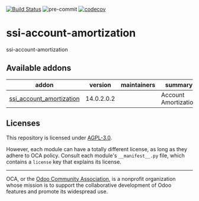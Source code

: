 [![Build Status](https://travis-ci.com/open-synergy/ssi-account-amortization.svg?branch=14.0)](https://travis-ci.com/open-synergy/ssi-account-amortization)
![pre-commit](https://github.com/open-synergy/ssi-account-amortization/actions/workflows/pre-commit.yml/badge.svg)
[![codecov](https://codecov.io/gh/open-synergy/ssi-account-amortization/branch/14.0/graph/badge.svg)](https://codecov.io/gh/open-synergy/ssi-account-amortization)

<!-- /!\ do not modify above this line -->

# ssi-account-amortization

ssi-account-amortization

<!-- /!\ do not modify below this line -->

<!-- prettier-ignore-start -->

[//]: # (addons)

Available addons
----------------
addon | version | maintainers | summary
--- | --- | --- | ---
[ssi_account_amortization](ssi_account_amortization/) | 14.0.2.0.2 |  | Account Amortization

[//]: # (end addons)

<!-- prettier-ignore-end -->

## Licenses

This repository is licensed under [AGPL-3.0](LICENSE).

However, each module can have a totally different license, as long as they adhere to OCA
policy. Consult each module's `__manifest__.py` file, which contains a `license` key
that explains its license.

----

OCA, or the [Odoo Community Association](http://odoo-community.org/), is a nonprofit
organization whose mission is to support the collaborative development of Odoo features
and promote its widespread use.
